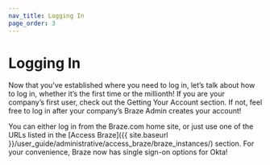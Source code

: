 ```yaml
---
nav_title: Logging In
page_order: 3
---
```


# Logging In

Now that you’ve established where you need to log in, let’s talk about how to log in, whether it’s the first time or the millionth! If you are your company’s first user, check out the Getting Your Account section. If not, feel free to log in after your company’s Braze Admin creates your account!

You can either log in from the Braze.com home site, or just use one of the URLs listed in the [Access Braze]({{ site.baseurl }}/user_guide/administrative/access_braze/braze_instances/) section. For your convenience, Braze now has single sign-on options for Okta!
